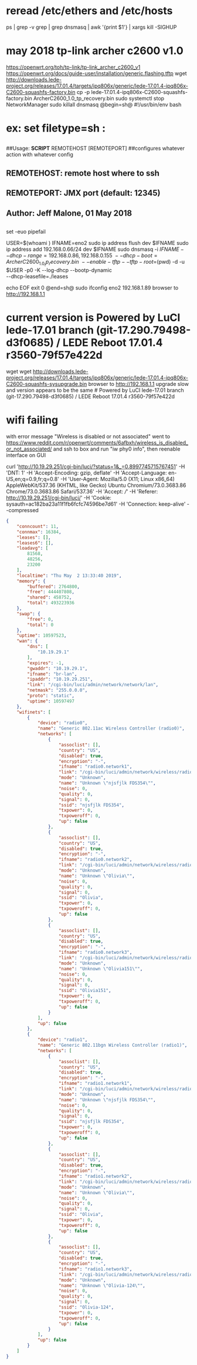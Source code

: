 # reread /etc/ethers and /etc/hosts
ps | grep -v grep | grep dnsmasq | awk '{print $1'} | xargs kill -SIGHUP


# may 2018 tp-link archer c2600 v1.0
https://openwrt.org/toh/tp-link/tp-link_archer_c2600_v1
https://openwrt.org/docs/guide-user/installation/generic.flashing.tftp
wget http://downloads.lede-project.org/releases/17.01.4/targets/ipq806x/generic/lede-17.01.4-ipq806x-C2600-squashfs-factory.bin
cp -p lede-17.01.4-ipq806x-C2600-squashfs-factory.bin ArcherC2600_1.0_tp_recovery.bin
sudo systemctl stop NetworkManager
sudo killall dnsmasq
@begin=sh@
#!/usr/bin/env bash
# ex: set filetype=sh :
##
##Usage:  __SCRIPT__ REMOTEHOST [REMOTEPORT]
##configures whatever action with whatever config
##    REMOTEHOST: remote host where to ssh
##    REMOTEPORT: JMX port (default: 12345)
##
## Author: Jeff Malone, 01 May 2018
##

set -euo pipefail

USER=$(whoami )
IFNAME=eno2
sudo ip address flush dev $IFNAME
sudo ip address add 192.168.0.66/24 dev $IFNAME
sudo dnsmasq -i $IFNAME --dhcp-range=192.168.0.86,192.168.0.155 \
--dhcp-boot=ArcherC2600_1.0_tp_recovery.bin \
--enable-tftp --tftp-root=$(pwd) -d -u $USER -p0 -K --log-dhcp --bootp-dynamic \
--dhcp-leasefile=./leases

echo EOF
exit 0
@end=sh@
sudo ifconfig eno2 192.168.1.89
browser to http://192.168.1.1
# current version is Powered by LuCI lede-17.01 branch (git-17.290.79498-d3f0685) / LEDE Reboot 17.01.4 r3560-79f57e422d
wget wget http://downloads.lede-project.org/releases/17.01.4/targets/ipq806x/generic/lede-17.01.4-ipq806x-C2600-squashfs-sysupgrade.bin
browser to http://192.168.1.1 upgrade
slow and version appears to be the same # Powered by LuCI lede-17.01 branch (git-17.290.79498-d3f0685) / LEDE Reboot 17.01.4 r3560-79f57e422d

# wifi failing
with error message "Wireless is disabled or not associated"
went to https://www.reddit.com/r/openwrt/comments/6afbxh/wireless_is_disabled_or_not_associated/ 
and
ssh to box and run "iw phy0 info", then reenable interface on GUI

curl 'http://10.19.29.251/cgi-bin/luci/?status=1&_=0.8997745715767451' -H 'DNT: 1' -H 'Accept-Encoding: gzip, deflate' -H 'Accept-Language: en-US,en;q=0.9,fr;q=0.8' -H 'User-Agent: Mozilla/5.0 (X11; Linux x86_64) AppleWebKit/537.36 (KHTML, like Gecko) Ubuntu Chromium/73.0.3683.86 Chrome/73.0.3683.86 Safari/537.36' -H 'Accept: */*' -H 'Referer: http://10.19.29.251/cgi-bin/luci/' -H 'Cookie: sysauth=ac182ba23a11f1fb6fcfc74596be7d61' -H 'Connection: keep-alive' --compressed
```json
{
    "conncount": 11,
    "connmax": 16384,
    "leases": [],
    "leases6": [],
    "loadavg": [
        81568,
        48256,
        23200
    ],
    "localtime": "Thu May  2 13:33:40 2019",
    "memory": {
        "buffered": 2764800,
        "free": 444407808,
        "shared": 458752,
        "total": 493223936
    },
    "swap": {
        "free": 0,
        "total": 0
    },
    "uptime": 10597523,
    "wan": {
        "dns": [
            "10.19.29.1"
        ],
        "expires": -1,
        "gwaddr": "10.19.29.1",
        "ifname": "br-lan",
        "ipaddr": "10.19.29.251",
        "link": "/cgi-bin/luci/admin/network/network/lan",
        "netmask": "255.0.0.0",
        "proto": "static",
        "uptime": 10597497
    },
    "wifinets": [
        {
            "device": "radio0",
            "name": "Generic 802.11ac Wireless Controller (radio0)",
            "networks": [
                {
                    "assoclist": [],
                    "country": "US",
                    "disabled": true,
                    "encryption": "-",
                    "ifname": "radio0.network1",
                    "link": "/cgi-bin/luci/admin/network/wireless/radio0.network1",
                    "mode": "Unknown",
                    "name": "Unknown \"njsfjlk FDS354\"",
                    "noise": 0,
                    "quality": 0,
                    "signal": 0,
                    "ssid": "njsfjlk FDS354",
                    "txpower": 0,
                    "txpoweroff": 0,
                    "up": false
                },
                {
                    "assoclist": [],
                    "country": "US",
                    "disabled": true,
                    "encryption": "-",
                    "ifname": "radio0.network2",
                    "link": "/cgi-bin/luci/admin/network/wireless/radio0.network2",
                    "mode": "Unknown",
                    "name": "Unknown \"Olivia\"",
                    "noise": 0,
                    "quality": 0,
                    "signal": 0,
                    "ssid": "Olivia",
                    "txpower": 0,
                    "txpoweroff": 0,
                    "up": false
                },
                {
                    "assoclist": [],
                    "country": "US",
                    "disabled": true,
                    "encryption": "-",
                    "ifname": "radio0.network3",
                    "link": "/cgi-bin/luci/admin/network/wireless/radio0.network3",
                    "mode": "Unknown",
                    "name": "Unknown \"Olivia151\"",
                    "noise": 0,
                    "quality": 0,
                    "signal": 0,
                    "ssid": "Olivia151",
                    "txpower": 0,
                    "txpoweroff": 0,
                    "up": false
                }
            ],
            "up": false
        },
        {
            "device": "radio1",
            "name": "Generic 802.11bgn Wireless Controller (radio1)",
            "networks": [
                {
                    "assoclist": [],
                    "country": "US",
                    "disabled": true,
                    "encryption": "-",
                    "ifname": "radio1.network1",
                    "link": "/cgi-bin/luci/admin/network/wireless/radio1.network1",
                    "mode": "Unknown",
                    "name": "Unknown \"njsfjlk FDS354\"",
                    "noise": 0,
                    "quality": 0,
                    "signal": 0,
                    "ssid": "njsfjlk FDS354",
                    "txpower": 0,
                    "txpoweroff": 0,
                    "up": false
                },
                {
                    "assoclist": [],
                    "country": "US",
                    "disabled": true,
                    "encryption": "-",
                    "ifname": "radio1.network2",
                    "link": "/cgi-bin/luci/admin/network/wireless/radio1.network2",
                    "mode": "Unknown",
                    "name": "Unknown \"Olivia\"",
                    "noise": 0,
                    "quality": 0,
                    "signal": 0,
                    "ssid": "Olivia",
                    "txpower": 0,
                    "txpoweroff": 0,
                    "up": false
                },
                {
                    "assoclist": [],
                    "country": "US",
                    "disabled": true,
                    "encryption": "-",
                    "ifname": "radio1.network3",
                    "link": "/cgi-bin/luci/admin/network/wireless/radio1.network3",
                    "mode": "Unknown",
                    "name": "Unknown \"Olivia-124\"",
                    "noise": 0,
                    "quality": 0,
                    "signal": 0,
                    "ssid": "Olivia-124",
                    "txpower": 0,
                    "txpoweroff": 0,
                    "up": false
                }
            ],
            "up": false
        }
    ]
}
```
